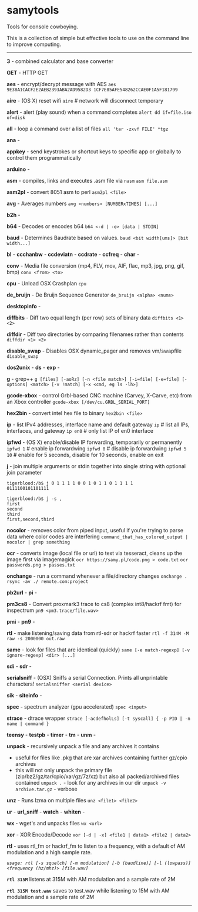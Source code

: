 samytools
=========

Tools for console cowboying.

This is a collection of simple but effective tools to use on the command line to improve computing.

--------

**3** - combined calculator and base converter

**GET** - HTTP GET

**aes** - encrypt/decrypt message with AES
`aes 9E38A1CACF2E2AEB2393ABA2AD9582D3 1CF7E85AFE548262CCAE0F1A5F181799`

**aire** - (OS X) reset wifi
`aire` # network will disconnect temporary

**alert** - alert (play sound) when a command completes
`alert dd if=file.iso of=disk`

**all** - loop a command over a list of files
`all 'tar -zxvf FILE' *tgz`

**ana** - 

**appkey** - send keystrokes or shortcut keys to specific app or globally to control them programmatically

**arduino** -

**asm** - compiles, links and executes .asm file via `nasm`
`asm file.asm`

**asm2pl** - convert 8051 asm to perl
`asm2pl <file>`

**avg** - Averages numbers
`avg <numbers> [NUMBERxTIMES] [...]`

**b2h** -

**b64** - Decodes or encodes b64
`b64 <-d | -e> [data | STDIN]`

**baud** - Determines Baudrate based on values.
`baud <bit width[ums]> [bit width...]`

**bl** -
**ccchanbw** -
**ccdeviatn** -
**ccdrate** -
**ccfreq** -
**char** -

**conv** - Media file conversion (mp4, FLV, mov, AIF, flac, mp3, jpg, png, gif, bmp)
`conv <from> <to>`

**cpu** - Unload OSX Crashplan
`cpu`

**de_bruijn** - De Bruijn Sequence Generator
`de_bruijn <alpha> <nums>`

**desktopinfo** -

**diffbits** - Diff two equal length (per row) sets of binary data
`diffbits <1> <2>`

**diffdir** - Diff two directories by comparing filenames rather than contents
`diffdir <1> <2>`

**disable_swap** - Disables OSX dynamic_pager and removes vm/swapfile
`disable_swap`

**dos2unix** -
**ds** -
**exp** -

**g** - grep++
`g [files] [-aoRz] [-n <file match>] [-i=file] [-e=file] [-options] <match> [-v !match] [-x <cmd, eg ls -lh>]`

**gcode-xbox** - control Grbl-based CNC machine (Carvey, X-Carve, etc) from an Xbox controller
`gcode-xbox [/dev/cu.GRBL_SERIAL_PORT]`

**hex2bin** - convert intel hex file to binary
`hex2bin <file>`

**ip** - list IPv4 addresses, interface name and default gateway
`ip` # list all IPs, interfaces, and gateway
`ip en0` # only list IP of en0 interface

**ipfwd** - (OS X) enable/disable IP forwarding, temporarily or permanently
`ipfwd 1` # enable ip forwardwing
`ipfwd 0` # disable ip forwardwing
`ipfwd 5 10` # enable for 5 seconds, disable for 10 seconds, enable on exit

**j** - join multiple arguments or stdin together into single string with optional join parameter
```
tigerblood:/b$ j 0 1 1 1 1 0 0 1 0 1 1 0 1 1 1 1
0111100101101111

tigerblood:/b$ j -s ,
first
second
third
first,second,third
```

**nocolor** - removes color from piped input, useful if you're trying to parse data where color codes are interfering
`command_that_has_colored_output | nocolor | grep something`

**ocr** - converts image (local file or url) to text via tesseract, cleans up the image first via imagemagick
`ocr https://samy.pl/code.png > code.txt`
`ocr passwords.png > passes.txt`

**onchange** - run a command whenever a file/directory changes
`onchange . rsync -av ./ remote.com:project`

**pb2url** - 
**pi** -

**pm3cs8** - Convert proxmark3 trace to cs8 (complex int8/hackrf fmt) for inspectrum
`pn9 <pm3.trace/file.wav>`

**pmi** -
**pn9** - 

**rtl** - make listening/saving data from rtl-sdr or hackrf faster
`rtl -f 314M -M raw -s 2000000 out.raw`

**same** - look for files that are identical (quickly)
`same [-e match-regexp] [-v ignore-regexp] <dir> [...]`

**sdi** -
**sdr** -

**serialsniff** - (OSX) Sniffs a serial Connection. Prints all unprintable characters!
`serialsniffer <serial device>`

**sik** -
**siteinfo** - 

**spec** - spectrum analyzer (gpu accelerated)
`spec <input>`

**strace** - dtrace wrapper
`strace [-acdefholLs] [-t syscall] { -p PID | -n name | command }`

**teensy** -
**testpb** -
**timer** -
**tm** -
**unm** -

**unpack** - recursively unpack a file and any archives it contains
- useful for files like .pkg that are xar archives containing further gz/cpio archives
- this will not only unpack the primary file (zip/bz2/gz/tar/cpio/xar/gz/7z/xz) but also all packed/archived files contained
`unpack .` - look for any archives in our dir
`unpack -v archive.tar.gz` - verbose

**unz** - Runs lzma on multiple files
`unz <file1> <file2> `

**ur** -
**url_sniff** -
**watch** -
**whiten** -

**wx** - wget's and unpacks files
`wx <url>`

**xor** - XOR Encode/Decode
`xor [-d | -x] <file1 | data1> <file2 | data2>`

**rtl** - uses rtl\_fm or hackrf\_fm to listen to a frequency, with a default of AM modulation and a high sample rate.

*`usage: rtl [-s squelch] [-m modulation] [-b (baudline)] [-l (lowpass)] <frequency (hz/mhz)> [file.wav]`*

**`rtl 315M`** listens at 315M with AM modulation and a sample rate of 2M

**`rtl 315M test.wav`** saves to test.wav while listening to  15M with AM modulation and a sample rate of 2M

--------
